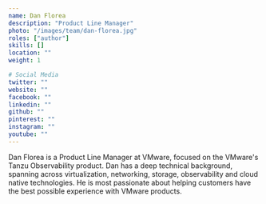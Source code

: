 ```yaml
---
name: Dan Florea
description: "Product Line Manager"
photo: "/images/team/dan-florea.jpg"
roles: ["author"]
skills: []
location: ""
weight: 1

# Social Media 
twitter: ""
website: ""
facebook: ""
linkedin: ""
github: ""
pinterest: ""
instagram: ""
youtube: ""
---
```


Dan Florea is a Product Line Manager at VMware, focused on the VMware's Tanzu Observability product. Dan has a deep technical background, spanning across virtualization, networking, storage, observability and cloud native technologies. He is most passionate about helping customers have the best possible experience with VMware products.

<!--more-->
